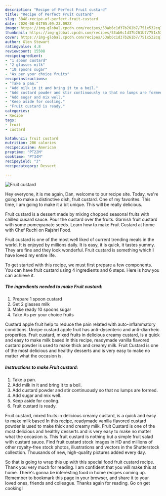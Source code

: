 ```yaml
---
description: "Recipe of Perfect Fruit custard"
title: "Recipe of Perfect Fruit custard"
slug: 3848-recipe-of-perfect-fruit-custard
date: 2020-08-01T05:09:23.092Z
image: https://img-global.cpcdn.com/recipes/53ab6c1d37b261b7/751x532cq70/fruit-custard-recipe-main-photo.jpg
thumbnail: https://img-global.cpcdn.com/recipes/53ab6c1d37b261b7/751x532cq70/fruit-custard-recipe-main-photo.jpg
cover: https://img-global.cpcdn.com/recipes/53ab6c1d37b261b7/751x532cq70/fruit-custard-recipe-main-photo.jpg
author: Glen Stewart
ratingvalue: 4.8
reviewcount: 15508
recipeingredient:
- "1 spoon custard"
- "2 glasses milk"
- "10 spoons sugar"
- "As per your choice fruits"
recipeinstructions:
- "Take a pan."
- "Add milk in it and bring it to a boil."
- "Add custard powder and stir continuously so that no lumps are formed."
- "Add sugar and mix well."
- "Keep aside for cooling."
- "Fruit custard is ready."
categories:
- Recipe
tags:
- fruit
- custard

katakunci: fruit custard 
nutrition: 206 calories
recipecuisine: American
preptime: "PT22M"
cooktime: "PT34M"
recipeyield: "3"
recipecategory: Dessert

---
```



![Fruit custard](https://img-global.cpcdn.com/recipes/53ab6c1d37b261b7/751x532cq70/fruit-custard-recipe-main-photo.jpg)

Hey everyone, it is me again, Dan, welcome to our recipe site. Today, we're going to make a distinctive dish, fruit custard. One of my favorites. This time, I am going to make it a bit unique. This will be really delicious.

Fruit custard is a dessert made by mixing chopped seasonal fruits with chilled cusard sauce. Pour the custard over the fruits. Garnish fruit custard with some pomegranate seeds. Learn how to make Fruit Custard at home with Chef Ruchi on Rajshri Food.

Fruit custard is one of the most well liked of current trending meals in the world. It is enjoyed by millions daily. It is easy, it is quick, it tastes yummy. They are fine and they look wonderful. Fruit custard is something which I have loved my entire life.


To get started with this recipe, we must first prepare a few components. You can have fruit custard using 4 ingredients and 6 steps. Here is how you can achieve it.

<!--inarticleads1-->

##### The ingredients needed to make Fruit custard:

1. Prepare 1 spoon custard
1. Get 2 glasses milk
1. Make ready 10 spoons sugar
1. Take As per your choice fruits


Custard apple fruit help to reduce the pain related with auto-inflammatory conditions. Unripe custard apple fruit has anti-dysenteric and anti-diarrheic properties. Fruit custard, mixed fruits in delicious creamy custard, is a quick and easy to make milk based In this recipe, readymade vanilla flavored custard powder is used to make thick and creamy milk. Fruit Custard is one of the most delicious and healthy desserts and is very easy to make no matter what the occasion is. 

<!--inarticleads2-->

##### Instructions to make Fruit custard:

1. Take a pan.
1. Add milk in it and bring it to a boil.
1. Add custard powder and stir continuously so that no lumps are formed.
1. Add sugar and mix well.
1. Keep aside for cooling.
1. Fruit custard is ready.


Fruit custard, mixed fruits in delicious creamy custard, is a quick and easy to make milk based In this recipe, readymade vanilla flavored custard powder is used to make thick and creamy milk. Fruit Custard is one of the most delicious and healthy desserts and is very easy to make no matter what the occasion is. This fruit custard is nothing but a simple fruit salad with custard sauce. Find fruit custard stock images in HD and millions of other royalty-free stock photos, illustrations and vectors in the Shutterstock collection. Thousands of new, high-quality pictures added every day. 

So that is going to wrap this up with this special food fruit custard recipe. Thank you very much for reading. I am confident that you will make this at home. There's gonna be interesting food in home recipes coming up. Remember to bookmark this page in your browser, and share it to your loved ones, friends and colleague. Thanks again for reading. Go on get cooking!
